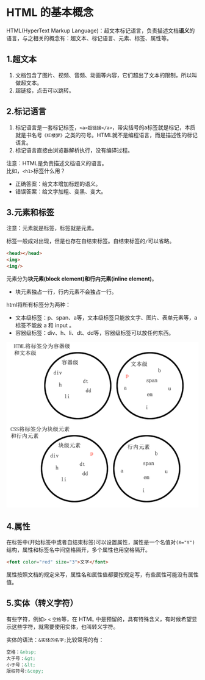 # HTML 的基本概念

HTML(HyperText Markup Language)：超文本标记语言，负责描述文档**语义**的语言，与之相关的概念有：超文本、标记语言、元素、标签、属性等。

## 1.超文本

1. 文档包含了图片、视频、音频、动画等内容，它们超出了文本的限制，所以叫做超文本。
2. 超链接，点击可以跳转。

## 2.标记语言

1. 标记语言是一套标记标签，`<a>超链接</a>`，带尖括号的a标签就是标记，本质就是书名号`《红楼梦》`之类的符号。HTML就不是编程语言，而是描述性的标记语言。
2. 标记语言直接由浏览器解析执行，没有编译过程。

注意：HTML是负责描述文档语义的语言。  
比如，`<h1>`标签什么用？

- 正确答案：给文本增加标题的语义。
- 错误答案：给文字加粗、变黑、变大。  

## 3.元素和标签

注意：元素就是标签，标签就是元素。

标签一般成对出现，但是也存在自结束标签。自结束标签的`/`可以省略。  

```html
<head></head>
<img>
<img/>
```

元素分为**块元素(block element)和行内元素(inline element)**。  

- 块元素独占一行，行内元素不会独占一行。  

html将所有标签分为两种：

- 文本级标签：p、span、a等，文本级标签只能放文字、图片、表单元素等，a 标签不能放 a 和 input 。
- 容器级标签：div、h、li、dt、dd等，容器级标签可以放任何东西。

![标签分类](../images/element.png)

## 4.属性

在标签中(开始标签中或者自结束标签)可以设置属性，属性是一个名值对`(X="Y")`结构，属性和标签名中间空格隔开，多个属性也用空格隔开。  

```html
<font color="red" size="3">文字</font>
```

属性按照文档的规定来写，属性名和属性值都要按规定写，有些属性可能没有属性值。

## 5.实体（转义字符）

有些字符，例如`>` `<` `空格`等，在 HTML 中是预留的，具有特殊含义，有时候希望显示这些字符，就需要使用实体，也叫转义字符。

实体的语法：`&实体的名字;`比较常用的有：

```html
空格：&nbsp;
大于号：&gt;
小于号：&lt;
版权符号:&copy;
```
